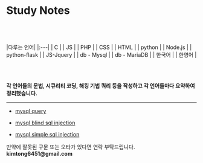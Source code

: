 # Study Notes

<br><br><br>
|다루는 언어|
|:---|
| C | 
| JS |
| PHP |
| CSS |
| HTML |
| python |
| Node.js |
| python-flask |
| JS-Jquery |
| db - Mysql |
| db - MariaDB |
| 한국어 |
| 한영어 |

<br><br>

__각 언어들의 문법, 시큐리티 코딩, 해킹 기법 쿼리 등을 작성하고 각 언어들마다 요약하여 정리했습니다.__

* * *
+ [mysql query](https://github.com/kimminwyk/Study-notes/tree/master/MYSQL/MYSQL-Query)

+ [mysql blind sql injection](https://github.com/kimminwyk/Study-notes/tree/master/MYSQL/MYSQL-SQL%20injection/blind-sql-injection)

+ [mysql simple sql injection](https://github.com/kimminwyk/Study-notes/tree/master/MYSQL/MYSQL-SQL%20injection/simple-sql-injection)

만약에 잘못된 구문 또는 오타가 있다면 연락 부탁드립니다.
__kimtong6451@gmail.com__